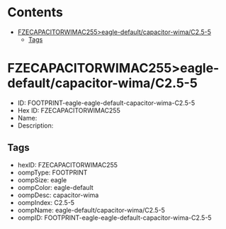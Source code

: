 



Contents
========

* [FZECAPACITORWIMAC255>eagle-default/capacitor-wima/C2.5-5](#fzecapacitorwimac255eagle-defaultcapacitor-wimac25-5)
	* [Tags](#tags)

# FZECAPACITORWIMAC255>eagle-default/capacitor-wima/C2.5-5

- ID: FOOTPRINT-eagle-eagle-default-capacitor-wima-C2.5-5
- Hex ID: FZECAPACITORWIMAC255
- Name: 
- Description: 

## Tags

- hexID: FZECAPACITORWIMAC255
- oompType: FOOTPRINT
- oompSize: eagle
- oompColor: eagle-default
- oompDesc: capacitor-wima
- oompIndex: C2.5-5
- oompName: eagle-default/capacitor-wima/C2.5-5
- oompID: FOOTPRINT-eagle-eagle-default-capacitor-wima-C2.5-5
